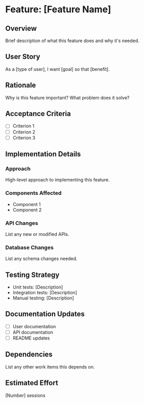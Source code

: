 # Feature: [Feature Name]

## Overview
Brief description of what this feature does and why it's needed.

## User Story
As a [type of user], I want [goal] so that [benefit].

## Rationale
Why is this feature important? What problem does it solve?

## Acceptance Criteria
- [ ] Criterion 1
- [ ] Criterion 2
- [ ] Criterion 3

## Implementation Details

### Approach
High-level approach to implementing this feature.

### Components Affected
- Component 1
- Component 2

### API Changes
List any new or modified APIs.

### Database Changes
List any schema changes needed.

## Testing Strategy
- Unit tests: [Description]
- Integration tests: [Description]
- Manual testing: [Description]

## Documentation Updates
- [ ] User documentation
- [ ] API documentation
- [ ] README updates

## Dependencies
List any other work items this depends on.

## Estimated Effort
[Number] sessions
